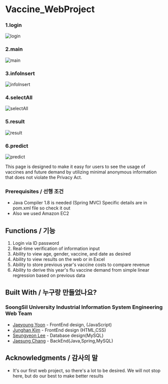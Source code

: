 # Vaccine_WebProject

### 1.login
![login](https://user-images.githubusercontent.com/60251390/109377631-d16d3e80-790f-11eb-8b1f-bf7168d5d267.PNG)
### 2.main
![main](https://user-images.githubusercontent.com/60251390/109377632-d205d500-790f-11eb-98b2-227f737461ac.PNG)
### 3.infoInsert 
![infoInsert](https://user-images.githubusercontent.com/60251390/109377630-d16d3e80-790f-11eb-977b-aae1a0745612.PNG)
### 4.selectAll
![selectAll](https://user-images.githubusercontent.com/60251390/109377629-d0d4a800-790f-11eb-846a-fb8ef16bab6e.PNG)
### 5.result
![result](https://user-images.githubusercontent.com/60251390/109377628-cfa37b00-790f-11eb-992f-ba6e77b80d88.PNG)
### 6.predict
![predict](https://user-images.githubusercontent.com/60251390/109377635-d29e6b80-790f-11eb-9c28-3c4c0385800b.PNG)

This page is designed to make it easy for users to see the usage of vaccines and future demand by utilizing minimal anonymous information that does not violate the Privacy Act.



### Prerequisites / 선행 조건

- Java Compiler 1.8 is needed
(Spring MVC)
Specific details are in pom.xml file so check it out
- Also we used Amazon EC2

## Functions / 기능

1. Login via ID password
2. Real-time verification of information input
3. Ability to view age, gender, vaccine, and date as desired
4. Ability to view results on the web or in Excel
5. Ability to store previous year's vaccine costs to compare revenue
6. Ability to derive this year's flu vaccine demand from simple linear regression based on previous data


## Built With / 누구랑 만들었나요?

### SoongSil University Industrial Information System Engineering Web Team
* [Jaeyoung Yoon](https://github.com/yjy9500) - FrontEnd design, (JavaScript) 
* [Junghan Kim](https://github.com/kimjunghan1023) - FrontEnd design (HTML,CSS)
* [Seungyeon Lee](https://github.com/isaa1107) - Database design(MySQL)
* [Jaesung Chang](https://github.com/kimjunghan1023) - BackEnd(Java,Spring,MySQL)



## Acknowledgments / 감사의 말

* It's our first web project, so there's a lot to be desired. We will not stop here, but do our best to make better results

